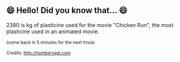 ## :smile: Hello! Did you know that... :smile:
2380 is kg of plasticine used for the movie "Chicken Run", the most plasticine used in an animated movie.

<sup>(come back in 5 minutes for the next trivia)</sup>


<sup>Credits: http://numbersapi.com</sup>
